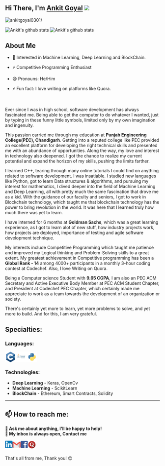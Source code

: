 ## Hi There, I'm <a href="https://ankitgoyal0301.github.io/My-Portfolio/">Ankit Goyal</a> <img src="https://raw.githubusercontent.com/iampavangandhi/iampavangandhi/master/gifs/Hi.gif" width="30px">
<p align="left"> <img src=https://komarev.com/ghpvc/?username=ankitgoyal0301&color=blue alt=ankitgoyal0301/></p>

<p>
   <img align="center" src="https://github-readme-stats.vercel.app/api?username=ankitgoyal0301&theme=radical&show_icons=true&count_private=true&title_color=fff&icon_color=79ff97&text_color=9f9f9f&bg_color=151515&line_height=33" alt="Ankit's github stats"/>
   <img align="center" src="https://github-readme-stats.vercel.app/api/top-langs/?username=ankitgoyal0301&hide=html&show_icons=true&theme=tokyonight&title_color=fff&icon_color=79ff97&text_color=9f9f9f&bg_color=151515" alt="Ankit's github stats"/>
</p>

## About Me

- 🌱 Interested in Machine Learning, Deep Learning and BlockChain.

- ⚡ Competitive Programming Enthusiast

- 😄 Pronouns: He/Him

- ⚡ Fun fact: I love writing on platforms like Quora.

<br />

<!--
**ankitgoyal0301/ankitgoyal0301** is a ✨ _special_ ✨ repository because its `README.md` (this file) appears on your GitHub profile.

Here are some ideas to get you started:

- 🔭 I’m currently working on ...
- 🌱 I’m currently learning ...
- 👯 I’m looking to collaborate on ...
- 🤔 I’m looking for help with ...
- 💬 Ask me about ...
- 📫 How to reach me: ...
- 😄 Pronouns: ...
- ⚡ Fun fact: ...
-->
Ever since I was in high school, software development has always fascinated me. Being able to get the computer to do whatever I wanted, just by typing in these funny little symbols, limited only by my own imagination and ingenuity.

This passion carried me through my education at **Punjab Engineering College(PEC), Chandigarh**. Getting into a reputed college like PEC provided an excellent platform for developing the right technical skills and presented me with an abundance of opportunities. Along the way, my love and interest in technology also deepened. I got the chance to realize my current potential and expand the horizon of my skills, pushing the limits farther.

I learned C++, tearing through many online tutorials I could find on anything related to software development. I was insatiable. I studied new languages like Python, got to learn Data structures & algorithms, and pursuing my interest for mathematics, I dived deeper into the field of Machine Learning and Deep Learning, all with pretty much the same fascination that drove me as a kid. With the guidance of our faculty and seniors, I got to work in Blockchain technology, which taught me that blockchain technology has the power to bring revolution in the world. It was here that I learned truly how much there was yet to learn.

I have interned for 6 months at **Goldman Sachs**, which was a great learning experience, as I got to learn alot of new stuff, how industry projects work, how projects are deployed, importance of testing and agile software development technique.

My interests include Competitive Programming which taught me patience and improved my Logical thinking and Problem-Solving skills to a great extent. My greatest achievement in Competitive programming has been a **Global Rank - 14** among 4000+ participants in a monthly 3-hour coding contest at Codechef. Also, I love Writing on Quora.

Being a Computer science Student with **9.65 CGPA**, I am also an PEC ACM Secretary and Active Executive Body Member at PEC ACM Student Chapter, and President at Codechef PEC Chapter, which certainly made me appreciate to work as a team towards the development of an organization or society.

There's certainly yet more to learn, yet more problems to solve, and yet more to build. And for this, I am very grateful.

## Specialties: 
 ### **Languages:** 

<img align="left" alt="C++" width="35px" src="https://raw.githubusercontent.com/github/explore/80688e429a7d4ef2fca1e82350fe8e3517d3494d/topics/cpp/cpp.png" />
<img align="left" alt="PYTHON" width="35x" src="https://raw.githubusercontent.com/github/explore/80688e429a7d4ef2fca1e82350fe8e3517d3494d/topics/java/java.png" />
<img align="left" alt="JAVA" width="35x" src="https://raw.githubusercontent.com/github/explore/80688e429a7d4ef2fca1e82350fe8e3517d3494d/topics/python/python.png" />
<br>
<br/>


### **Technologies:**

- **Deep Learning** - Keras, OpenCv
- **Machine Learning** - ScikitLearn
- **BlockChain** - Ethereum, Smart Contracts, Solidity 

<hr>

## 📫 How to reach me: 

**💬 Ask me about anything, I'll be happy to help!** <br>
**💬 My inbox is always open, Contact me**

<a href="https://www.linkedin.com/in/ankit-goyal-07017a182" target="_blank">
   <img align="left" alt="Ankit Goyal | Linkedin" width="24px" src="https://github.com/ankitgoyal0301/ankitgoyal0301/blob/master/Images/Linkedin.svg" />
  </a>
<a href="mailto:goyalankit3129@gmail.com" target="_blank">
    <img align="left" alt="Ankit Goyal | Gmail" width="26px" src="https://github.com/ankitgoyal0301/ankitgoyal0301/blob/master/Images/Gmail.svg" />
</a>
<a href="https://www.facebook.com/profile.php?id=100026461058569" target="_blank">
   <img align="left" alt="Ankit Goyal | Facebook" width="24px" src="https://github.com/ankitgoyal0301/ankitgoyal0301/blob/master/Images/Facebook.png" />
  </a>
<a href="https://www.quora.com/profile/Ankit-Goyal-233" target="_blank">
    <img align="left" alt="Ankit Goyal | Quora" width="26px" src="https://github.com/ankitgoyal0301/ankitgoyal0301/blob/master/Images/Quora.png" />
</a>

<br>
<br>

That's all from me, Thank you! :wink:

